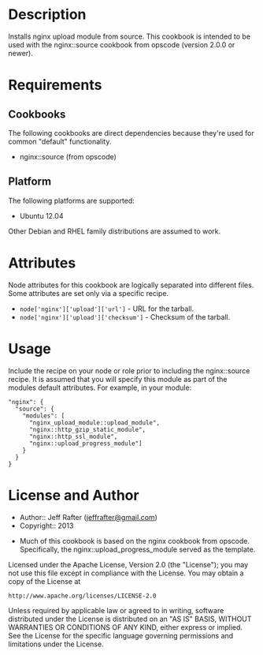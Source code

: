 Description
===========

Installs nginx upload module from source. This cookbook is intended to
be used with the nginx::source cookbook from opscode (version 2.0.0 or newer).

Requirements
============

Cookbooks
---------

The following cookbooks are direct dependencies because they're used
for common "default" functionality.

* nginx::source (from opscode)

Platform
--------

The following platforms are supported:

* Ubuntu 12.04

Other Debian and RHEL family distributions are assumed to work.

Attributes
==========

Node attributes for this cookbook are logically separated into
different files. Some attributes are set only via a specific recipe.

* `node['nginx']['upload']['url']` - URL for the tarball.
* `node['nginx']['upload']['checksum']` - Checksum of the tarball.

Usage
=====

Include the recipe on your node or role prior to including the
nginx::source recipe. It is assumed that you will specify this
module as part of the modules default attributes. For example,
in your module:

    "nginx": {
      "source": {
        "modules": [
          "nginx_upload_module::upload_module",
          "nginx::http_gzip_static_module",
          "nginx::http_ssl_module",
          "nginx::upload_progress_module"]
        }
      }
    }


License and Author
==================

- Author:: Jeff Rafter (<jeffrafter@gmail.com>)
- Copyright:: 2013

* Much of this cookbook is based on the nginx cookbook from opscode.
Specifically, the nginx::upload_progress_module served as the
template.

Licensed under the Apache License, Version 2.0 (the "License");
you may not use this file except in compliance with the License.
You may obtain a copy of the License at

    http://www.apache.org/licenses/LICENSE-2.0

Unless required by applicable law or agreed to in writing, software
distributed under the License is distributed on an "AS IS" BASIS,
WITHOUT WARRANTIES OR CONDITIONS OF ANY KIND, either express or implied.
See the License for the specific language governing permissions and
limitations under the License.
